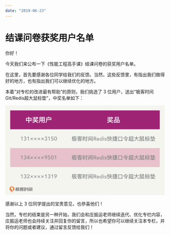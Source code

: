 ```yaml
---
date: "2019-06-23"
---  
```

      
# 结课问卷获奖用户名单
你好！

今天我们来公布一下《性能工程高手课》结课问卷的获奖用户名单。

在这里，首先要感谢各位同学给我们的反馈。当然，这些反馈里，有指出我们做得好的地方，也有指出我们可以继续优化的地方。

本着“对专栏的改进最有帮助”的原则，我们挑选了 3 位用户，送出“极客时间Git/Redis超大鼠标垫”，中奖名单如下：

![](./httpsstatic001geekbangorgresourceimagee3c3e3a658a33d170614478f6f9edc91c0c3.jpg)

感谢以上 3 位同学提出的宝贵意见，也恭喜他们！

当然，专栏的结束是另一种开始，我们会和庄振运老师继续迭代、优化专栏内容，庄振运老师也会持续关注并回复你的留言，所以也希望你可以继续关注本专栏，并将你的问题或者建议，通过留言反馈给我们！

<!-- [[[read_end]]] -->